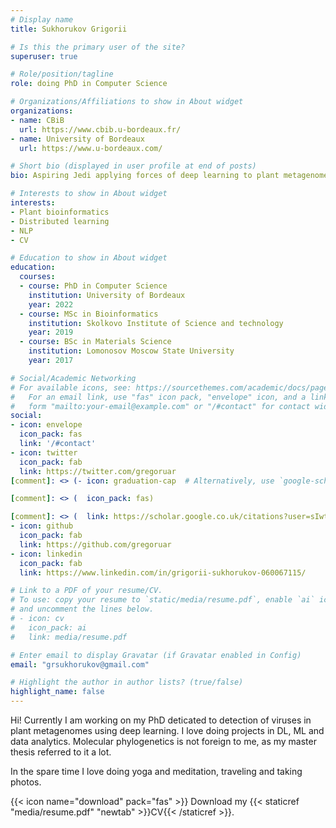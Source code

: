 ```yaml
---
# Display name
title: Sukhorukov Grigorii

# Is this the primary user of the site?
superuser: true

# Role/position/tagline
role: doing PhD in Computer Science 

# Organizations/Affiliations to show in About widget
organizations:
- name: CBiB
  url: https://www.cbib.u-bordeaux.fr/
- name: University of Bordeaux
  url: https://www.u-bordeaux.com/

# Short bio (displayed in user profile at end of posts)
bio: Aspiring Jedi applying forces of deep learning to plant metagenomes.

# Interests to show in About widget
interests:
- Plant bioinformatics
- Distributed learning
- NLP
- CV

# Education to show in About widget
education:
  courses:
  - course: PhD in Computer Science
    institution: University of Bordeaux
    year: 2022
  - course: MSc in Bioinformatics
    institution: Skolkovo Institute of Science and technology
    year: 2019
  - course: BSc in Materials Science
    institution: Lomonosov Moscow State University
    year: 2017

# Social/Academic Networking
# For available icons, see: https://sourcethemes.com/academic/docs/page-builder/#icons
#   For an email link, use "fas" icon pack, "envelope" icon, and a link in the
#   form "mailto:your-email@example.com" or "/#contact" for contact widget.
social:
- icon: envelope
  icon_pack: fas
  link: '/#contact'
- icon: twitter
  icon_pack: fab
  link: https://twitter.com/gregoruar
[comment]: <> (- icon: graduation-cap  # Alternatively, use `google-scholar` icon from `ai` icon pack)

[comment]: <> (  icon_pack: fas)

[comment]: <> (  link: https://scholar.google.co.uk/citations?user=sIwtMXoAAAAJ)
- icon: github
  icon_pack: fab
  link: https://github.com/gregoruar
- icon: linkedin
  icon_pack: fab
  link: https://www.linkedin.com/in/grigorii-sukhorukov-060067115/

# Link to a PDF of your resume/CV.
# To use: copy your resume to `static/media/resume.pdf`, enable `ai` icons in `params.toml`, 
# and uncomment the lines below.
# - icon: cv
#   icon_pack: ai
#   link: media/resume.pdf

# Enter email to display Gravatar (if Gravatar enabled in Config)
email: "grsukhorukov@gmail.com"

# Highlight the author in author lists? (true/false)
highlight_name: false
---
```


Hi! Currently I am working on my PhD deticated to detection of viruses in plant metagenomes using deep learning. I love doing projects in DL, ML and data analytics. Molecular phylogenetics is not foreign to me, as my master thesis referred to it a lot.

In the spare time I love doing yoga and meditation, traveling and taking photos.

{{< icon name="download" pack="fas" >}} Download my {{< staticref "media/resume.pdf" "newtab" >}}CV{{< /staticref >}}.
